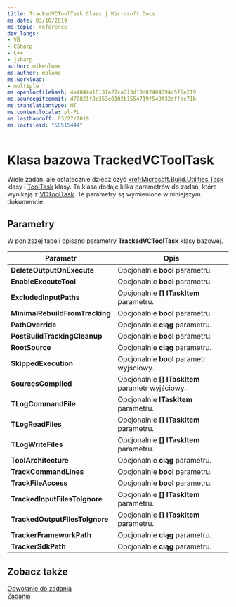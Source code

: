 ```yaml
---
title: TrackedVCToolTask Class | Microsoft Docs
ms.date: 03/10/2019
ms.topic: reference
dev_langs:
- VB
- CSharp
- C++
- jsharp
author: mikeblome
ms.author: mblome
ms.workload:
- multiple
ms.openlocfilehash: 4a4044416131a27ca313d10d02404094c5f5e219
ms.sourcegitcommit: d78821f8c353e0102b1554719f549f32dffac71b
ms.translationtype: MT
ms.contentlocale: pl-PL
ms.lasthandoff: 03/27/2019
ms.locfileid: "58515444"
---
```

# <a name="trackedvctooltask-base-class"></a>Klasa bazowa TrackedVCToolTask

Wiele zadań, ale ostatecznie dziedziczyć <xref:Microsoft.Build.Utilities.Task> klasy i [ToolTask](/dotnet/api/microsoft.build.utilities.tooltask) klasy. Ta klasa dodaje kilka parametrów do zadań, które wynikają z [VCToolTask](../msbuild/vctooltask-base-class.md). Te parametry są wymienione w niniejszym dokumencie.

## <a name="parameters"></a>Parametry

W poniższej tabeli opisano parametry **TrackedVCToolTask** klasy bazowej.

|Parametr|Opis|
|---------------|-----------------|
|**DeleteOutputOnExecute**|Opcjonalnie **bool** parametru.|
|**EnableExecuteTool**|Opcjonalnie **bool** parametru.|
|**ExcludedInputPaths**|Opcjonalnie **[] ITaskItem** parametru.|
|**MinimalRebuildFromTracking**|Opcjonalnie **bool** parametru.|
|**PathOverride**|Opcjonalnie **ciąg** parametru.|
|**PostBuildTrackingCleanup**|Opcjonalnie **bool** parametru.|
|**RootSource**|Opcjonalnie **ciąg** parametru.|
|**SkippedExecution**|Opcjonalnie **bool** parametr wyjściowy.|
|**SourcesCompiled**|Opcjonalnie **[] ITaskItem** parametr wyjściowy.|
|**TLogCommandFile**|Opcjonalnie **ITaskItem** parametru.|
|**TLogReadFiles**|Opcjonalnie **[] ITaskItem** parametru.|
|**TLogWriteFiles**|Opcjonalnie **[] ITaskItem** parametru.|
|**ToolArchitecture**|Opcjonalnie **ciąg** parametru.|
|**TrackCommandLines**|Opcjonalnie **bool** parametru.|
|**TrackFileAccess**|Opcjonalnie **bool** parametru.|
|**TrackedInputFilesToIgnore**|Opcjonalnie **[] ITaskItem** parametru.|
|**TrackedOutputFilesToIgnore**|Opcjonalnie **[] ITaskItem** parametru.|
|**TrackerFrameworkPath**|Opcjonalnie **ciąg** parametru.|
|**TrackerSdkPath**|Opcjonalnie **ciąg** parametru.|

## <a name="see-also"></a>Zobacz także

[Odwołanie do zadania](../msbuild/msbuild-task-reference.md)<br/>
[Zadania](../msbuild/msbuild-tasks.md)